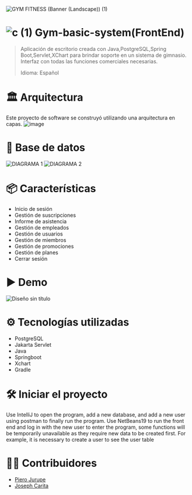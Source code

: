 ![GYM FITNESS (Banner (Landscape)) (1)](https://github.com/user-attachments/assets/42b6e915-2f20-46b3-8fcc-4abf2a2b44af)
#  ![c (1)](https://github.com/user-attachments/assets/7e515e7e-9318-41f7-8a54-897f458f0979) Gym-basic-system(FrontEnd)
> Aplicación de escritorio creada con Java,PostgreSQL,Spring Boot,Servlet,XChart para brindar soporte en un sistema de gimnasio.
> Interfaz con todas las funciones comerciales necesarias.
>
> Idioma: Español

# 🏛 Arquitectura
Este proyecto de software se construyó utilizando una arquitectura en capas.
![image](https://github.com/user-attachments/assets/83760419-6df8-4ab1-8400-176bc2dc9701)

# 📄 Base de datos

![DIAGRAMA 1](https://github.com/user-attachments/assets/610be691-ca47-4c99-a442-43546b653964) ![DIAGRAMA 2](https://github.com/user-attachments/assets/c55f43ab-9b44-47f8-874d-87dca013dfe8)

# 📦 Características
* Inicio de sesión
* Gestión de suscripciones
* Informe de asistencia
* Gestión de empleados
* Gestión de usuarios
* Gestión de miembros
* Gestión de promociones
* Gestión de planes
* Cerrar sesión
  
# ▶ Demo
![Diseño sin título](https://github.com/user-attachments/assets/18eb39b4-1a15-4b5e-b251-f702c2c79423)

# ⚙ Tecnologías utilizadas
* PostgreSQL
* Jakarta Servlet
* Java 
* Springboot
* Xchart
* Gradle

# 🛠 Iniciar el proyecto
Use IntelliJ to open the program, add a new database, and add a new user using postman to finally run the program. Use NetBeans19 to run the front end and log in with the new user to enter the program, some functions will be temporarily unavailable as they require new data to be created first. For example, it is necessary to create a user to see the user table

# 👷‍♀️ Contribuidores
* [Piero Jurupe](https://github.com/PieroJurupe)
* [Joseph Carita](https://github.com/jcaritam)
    
